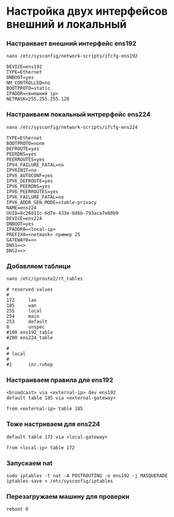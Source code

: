 # Настройка двух интерфейсов внешний и локальный

### Настраивает внешний интерфейс ens192

```
nano /etc/sysconfig/network-scripts/ifcfg-ens192
```
```
DEVICE=ens192
TYPE=Ethernet
ONBOOT=yes
NM_CONTROLLED=no
BOOTPROTO=static
IPADDR=<внешний ip>
NETMASK=255.255.255.128
```
### Настраиваем локальный интрерфейс ens224
```
nano /etc/sysconfig/network-scripts/ifcfg-ens224
```
```
TYPE=Ethernet
BOOTPROTO=none
DEFROUTE=yes
PEERDNS=yes
PEERROUTES=yes
IPV4_FAILURE_FATAL=no
IPV6INIT=no
IPV6_AUTOCONF=yes
IPV6_DEFROUTE=yes
IPV6_PEERDNS=yes
IPV6_PEERROUTES=yes
IPV6_FAILURE_FATAL=no
IPV6_ADDR_GEN_MODE=stable-privacy
NAME=ens224
UUID=8c26d11c-6d7e-433e-8d6b-793aca7e80b9
DEVICE=ens224
ONBOOT=yes
IPADDR0=<local-ip>
PREFIX0=<netmask> пример 25
GATEWAY0=<>
DNS1=<>
DNS2=<>
```
### Добавляем таблици
```
nano /etc/iproute2/rt_tables
```
```
# reserved values
#
172     lan
185     wan
255     local
254     main
253     default
0       unspec
#100 ens192_table
#200 ens224_table

#
# local
#
#1      inr.ruhep
```
### Настраиваем правила для ens192
```nano /etc/sysconfig/network-scripts/route-ens192
<broadcast> via <external-ip> dev ens192
default table 185 via <external-gateway>
```
```nano /etc/sysconfig/network-scripts/rule-ens192
from <external-ip> table 185
```
### Тоже настриваем для ens224
```nano /etc/sysconfig/network-scripts/route-ens224
default table 172 via <local-gateway>
```
```nano /etc/sysconfig/network-scripts/rule-ens224
from <local-ip> table 172
```

### Запускаем nat
```
sudo iptables -t nat -A POSTROUTING -o ens192 -j MASQUERADE
iptables-save > /etc/sysconfig/iptables
```

### Перезагружаем машину для проверки
```
reboot 0
```
